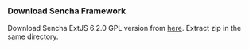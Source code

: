 ### Download Sencha Framework
Download Sencha ExtJS 6.2.0 GPL version from [here](http://cdn.sencha.com/ext/gpl/ext-6.2.0-gpl.zip). Extract zip in the same directory.